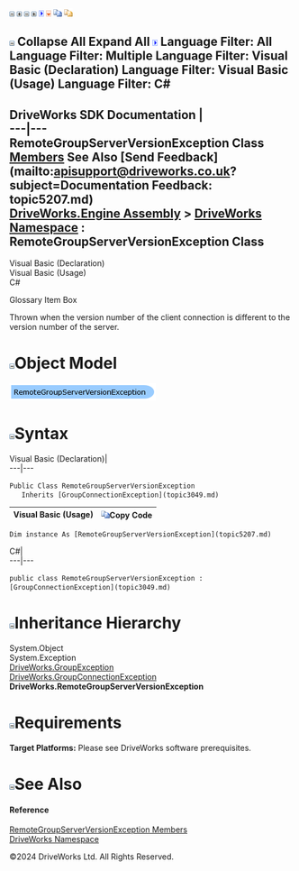 ![](dotnetimages/collapse.gif) ![](dotnetimages/expand.gif) ![](dotnetimages/collapse.gif) ![](dotnetimages/expand.gif) ![](dotnetimages/drpdown.gif) ![](dotnetimages/drpdown_orange.gif) ![](dotnetimages/copycode.gif) ![](dotnetimages/copycodeHighlight.gif)

![](dotnetimages/collapse.gif) Collapse All Expand All ![](dotnetimages/drpdown.gif) Language Filter: All  Language Filter: Multiple  Language Filter: Visual Basic (Declaration) Language Filter: Visual Basic (Usage) Language Filter: C#  
---  
DriveWorks SDK Documentation  |   
---|---  
RemoteGroupServerVersionException Class   
[Members](topic5208.md) See Also [Send Feedback](mailto:apisupport@driveworks.co.uk?subject=Documentation Feedback: topic5207.md)  
[DriveWorks.Engine Assembly](topic2156.md) > [DriveWorks Namespace](topic2159.md) : RemoteGroupServerVersionException Class  
---  
  
Visual Basic (Declaration)    
Visual Basic (Usage)    
C# 

Glossary Item Box

Thrown when the version number of the client connection is different to the version number of the server. 

# ![](dotnetimages/collapse.gif)Object Model

![](dotnetdiagramimages/image257.png)

# ![](dotnetimages/collapse.gif)Syntax

Visual Basic (Declaration)|   
---|---  
      
    
    Public Class RemoteGroupServerVersionException 
       Inherits [GroupConnectionException](topic3049.md)  
  
Visual Basic (Usage)| ![](dotnetimages/copycode.gif)Copy Code  
---|---  
      
    
    Dim instance As [RemoteGroupServerVersionException](topic5207.md)  
  
C#|   
---|---  
      
    
    public class RemoteGroupServerVersionException : [GroupConnectionException](topic3049.md)   
  
# ![](dotnetimages/collapse.gif)Inheritance Hierarchy

System.Object  
System.Exception  
[DriveWorks.GroupException](topic3160.md)  
[DriveWorks.GroupConnectionException](topic3049.md)  
**DriveWorks.RemoteGroupServerVersionException**  


# ![](dotnetimages/collapse.gif)Requirements

**Target Platforms:** Please see DriveWorks software prerequisites.

# ![](dotnetimages/collapse.gif)See Also

#### Reference

[RemoteGroupServerVersionException Members](topic5208.md)   
[DriveWorks Namespace](topic2159.md)

©2024 DriveWorks Ltd. All Rights Reserved.
